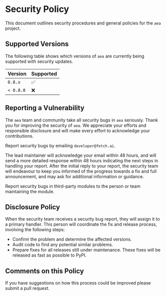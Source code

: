 # Security Policy

This document outlines security procedures and general policies for the `aea` project.

## Supported Versions

The following table shows which versions of `aea` are currently being supported with security updates.

| Version   | Supported          |
| --------- | ------------------ |
| `0.8.x`   | :white_check_mark: |
| `< 0.8.0` | :x:                |

## Reporting a Vulnerability

The `aea` team and community take all security bugs in `aea` seriously. Thank you for improving the security of `aea`. We appreciate your efforts and responsible disclosure and will make every effort to acknowledge your contributions.

Report security bugs by emailing `developer@fetch.ai`.

The lead maintainer will acknowledge your email within 48 hours, and will send a more detailed response within 48 hours indicating the next steps in handling your report. After the initial reply to your report, the security team will endeavour to keep you informed of the progress towards a fix and full announcement, and may ask for additional information or guidance.

Report security bugs in third-party modules to the person or team maintaining the module.

## Disclosure Policy

When the security team receives a security bug report, they will assign it to a primary handler. This person will coordinate the fix and release process, involving the following steps:

- Confirm the problem and determine the affected versions.
- Audit code to find any potential similar problems.
- Prepare fixes for all releases still under maintenance. These fixes will be released as fast as possible to PyPI.

## Comments on this Policy

If you have suggestions on how this process could be improved please submit a pull request.
